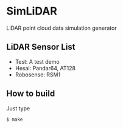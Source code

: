 # SimLiDAR

LiDAR point cloud data simulation generator

## LiDAR Sensor List

- Test: A test demo
- Hesai: Pandar64, AT128
- Robosense: RSM1

## How to build

Just type

```bash
$ make
```

